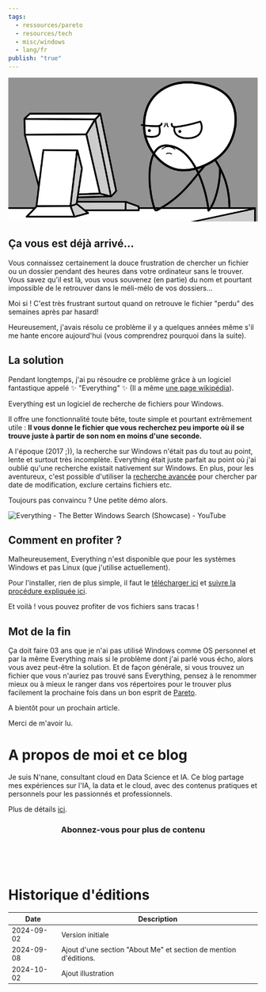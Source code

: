 ```yaml
---
tags:
  - ressources/pareto
  - resources/tech
  - misc/windows
  - lang/fr
publish: "true"
---
```


![](illustration_frustrated_computer.png)
## Ça vous est déjà arrivé...


Vous connaissez certainement la douce frustration de chercher un fichier ou un dossier pendant des heures dans votre ordinateur sans le trouver. Vous savez qu'il est là, vous vous souvenez (en partie) du nom et pourtant impossible de le retrouver dans le méli-mélo de vos dossiers...

Moi si ! C'est très frustrant surtout quand on retrouve le fichier "perdu" des semaines après par hasard!

Heureusement, j'avais résolu ce problème il y a quelques années même s'il me hante encore aujourd'hui (vous comprendrez pourquoi dans la suite).

## La solution 

Pendant longtemps, j'ai pu résoudre ce problème grâce à un logiciel fantastique appelé ✨ "Everything" ✨ (Il a même [une page wikipédia](https://en.wikipedia.org/wiki/Everything_(software))).

Everything est un logiciel de recherche de fichiers pour Windows. 

Il offre une fonctionnalité toute bête, toute simple et pourtant extrêmement utile : **Il vous donne le fichier que vous recherchez peu importe où il se trouve juste à partir de son nom en moins d'une seconde.**

A l'époque (2017 ;)), la recherche sur Windows n'était pas du tout au point, lente et surtout très incomplète. Everything était juste parfait au point où j'ai oublié qu'une recherche existait nativement sur Windows. En plus, pour les aventureux, c'est possible d'utiliser la [recherche avancée](https://www.voidtools.com/en-us/support/everything/searching/#advanced_search) pour chercher par date de modification, exclure certains fichiers etc.

Toujours pas convaincu ? Une petite démo alors.

![Everything - The Better Windows Search (Showcase) - YouTube](https://www.youtube.com/watch?v=GVtQGyjzgS4)


## Comment en profiter ?

Malheureusement, Everything n'est disponible que pour les systèmes Windows et pas Linux (que j'utilise actuellement).

Pour l'installer, rien de plus simple, il faut le [télécharger ici](https://www.voidtools.com/en-us/downloads/) et [suivre la procédure expliquée ici](https://www.voidtools.com/en-us/support/everything/installing_everything/).

Et voilà ! vous pouvez profiter de vos fichiers sans tracas !


## Mot de la fin

Ça doit faire 03 ans que je n'ai pas utilisé Windows comme OS personnel et par la même Everything mais si le problème dont j'ai parlé vous écho, alors vous avez peut-être la solution. Et de façon générale, si vous trouvez un fichier que vous n'auriez pas trouvé sans Everything, pensez à le renommer mieux ou à mieux le ranger dans vos répertoires pour le trouver plus facilement la prochaine fois dans un bon esprit de [Pareto](Pareto.md).

A bientôt pour un prochain article.

Merci de m'avoir lu.

# A propos de moi et ce blog

Je suis N'nane, consultant cloud en Data Science et IA. Ce blog partage mes expériences sur l'IA, la data et le cloud, avec des contenus pratiques et personnels pour les passionnés et professionnels.

Plus de détails [ici](Me.md).


<meta name="viewport" content=
		"width=device-width, initial-scale=1" />
	<link rel="stylesheet" href=
"https://cdnjs.cloudflare.com/ajax/libs/font-awesome/4.7.0/css/font-awesome.min.css" />

<style>
		.fa:hover {
			opacity: 1.9;
		}
		

		.fa-linkedin {
			background: "#007bb5";
		}
		.fa-twitter {
			background: "#007bb5";

		}
		
		.fa-pinterest {
			background: "#cb2027";
			color: white;
		}
		a {
			"text-color": red
		}

		.fa-reddit {
			background: "#ff5700";
			color: white;
		}

		.fa {
			padding: 20px;
			font-size: 40px;
			width: 60px;
			text-decoration: none;
			margin: 5px 80px;
		     opacity: 0.5;
		}
	</style>
<center>
		<h3>Abonnez-vous pour plus de contenu</h3>
		<a href="https://linkedin.com/in/nnane" class="fa fa-linkedin">
		<a href="https://x.com/nnane_d" class="fa fa-twitter"></a>
		<!--<a href="#" class="fa fa-reddit"></a>-->
</center>


<script src="https://giscus.app/client.js"
        data-repo="nprime496/nprime496.github.io"
        data-repo-id="R_kgDOG_9eXQ"
        data-category="General"
        data-category-id="DIC_kwDOG_9eXc4CiJ71"
        data-mapping="specific"
        data-term="chatgpt_africa"
        data-strict="0"
        data-reactions-enabled="1"
        data-emit-metadata="0"
        data-input-position="top"
        data-theme="preferred_color_scheme"
        data-lang="en"
        data-loading="lazy"
        crossorigin="anonymous"
        async>
</script>


# Historique d'éditions

| Date       | Description                                                      |
| ---------- | ---------------------------------------------------------------- |
| 2024-09-02 | Version initiale                                                 |
| 2024-09-08 | Ajout d'une section "About Me" et section de mention d'éditions. |
| 2024-10-02 | Ajout illustration                                               |


<script src="https://giscus.app/client.js"
        data-repo="nprime496/nprime496.github.io"
        data-repo-id="R_kgDOG_9eXQ"
        data-category="General"
        data-category-id="DIC_kwDOG_9eXc4CiJ71"
        data-mapping="specific"
        data-term="everything_tool"
        data-strict="0"
        data-reactions-enabled="1"
        data-emit-metadata="0"
        data-input-position="top"
        data-theme="preferred_color_scheme"
        data-lang="en"
        data-loading="lazy"
        crossorigin="anonymous"
        async>
</script>